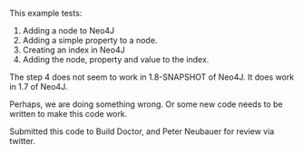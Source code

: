 This example tests:

1. Adding a node to Neo4J
2. Adding a simple property to a node.
3. Creating an index in Neo4J
4. Adding the node, property and value to the index.

The step 4 does not seem to work in 1.8-SNAPSHOT of Neo4J.
It does work in 1.7 of Neo4J.

Perhaps, we are doing something wrong. Or some new code needs to
be written to make this code work.

Submitted this code to Build Doctor, and Peter Neubauer for review
via twitter.
